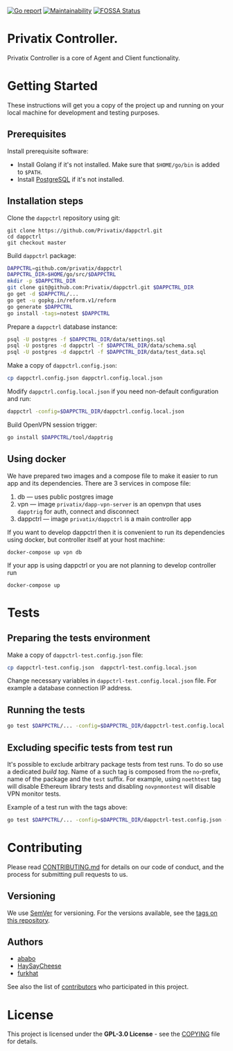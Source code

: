 [![Go report](https://goreportcard.com/badge/github.com/Privatix/dappctrl)](https://goreportcard.com/badge/github.com/Privatix/dappctrl)
[![Maintainability](https://api.codeclimate.com/v1/badges/7e76f071e5408b13ea53/maintainability)](https://codeclimate.com/github/Privatix/dappctrl/maintainability)
[![FOSSA Status](https://app.fossa.io/api/projects/git%2Bgithub.com%2FPrivatix%2Fdappctrl.svg?type=shield)](https://app.fossa.io/projects/git%2Bgithub.com%2FPrivatix%2Fdappctrl?ref=badge_shield)

# Privatix Controller.
Privatix Controller is a core of Agent and Client functionality.

# Getting Started

These instructions will get you a copy of the project up and running on your local machine for development and testing purposes.

## Prerequisites

Install prerequisite software:
* Install Golang if it's not installed. Make sure that `$HOME/go/bin` is added
to `$PATH`.
* Install [PostgreSQL](https://www.postgresql.org/download/) if it's not installed.

## Installation steps

Clone the `dappctrl` repository using git:

```
git clone https://github.com/Privatix/dappctrl.git
cd dappctrl
git checkout master
```

Build `dappctrl` package:

```bash
DAPPCTRL=github.com/privatix/dappctrl
DAPPCTRL_DIR=$HOME/go/src/$DAPPCTRL
mkdir -p $DAPPCTRL_DIR
git clone git@github.com:Privatix/dappctrl.git $DAPPCTRL_DIR
go get -d $DAPPCTRL/...
go get -u gopkg.in/reform.v1/reform
go generate $DAPPCTRL
go install -tags=notest $DAPPCTRL
```

Prepare a `dappctrl` database instance:

```bash
psql -U postgres -f $DAPPCTRL_DIR/data/settings.sql
psql -U postgres -d dappctrl -f $DAPPCTRL_DIR/data/schema.sql
psql -U postgres -d dappctrl -f $DAPPCTRL_DIR/data/test_data.sql
```

Make a copy of `dappctrl.config.json`:
```bash
cp dappctrl.config.json dappctrl.config.local.json
```
Modify `dappctrl.config.local.json` if you need non-default configuration and run:

```bash
dappctrl -config=$DAPPCTRL_DIR/dappctrl.config.local.json
```

Build OpenVPN session trigger:

```bash
go install $DAPPCTRL/tool/dapptrig
```

## Using docker
We have prepared two images and a compose file to make it easier to run app and its dependencies.
There are 3 services in compose file:
  1. db — uses public postgres image
  2. vpn — image `privatix/dapp-vpn-server` is an openvpn that uses `dapptrig` for auth, connect and disconnect
  3. dappctrl — image `privatix/dappctrl` is a main controller app

If you want to develop dappctrl then it is convenient to run its dependencies using docker, but controller itself at your host machine:
```
docker-compose up vpn db
```
If your app is using dappctrl or you are not planning to develop controller run
```
docker-compose up
```

# Tests

## Preparing the tests environment

Make a copy of `dappctrl-test.config.json` file:

```bash
cp dappctrl-test.config.json  dappctrl-test.config.local.json
```

Change necessary variables in `dappctrl-test.config.local.json` file. For example a database connection IP address.

## Running the tests

```bash
go test $DAPPCTRL/... -config=$DAPPCTRL_DIR/dappctrl-test.config.local.json
```

## Excluding specific tests from test run

It's possible to exclude arbitrary package tests from test runs. To do so use
a dedicated *build tag*. Name of a such tag is composed from the `no`-prefix,
name of the package and the `test` suffix. For example, using `noethtest` tag
will disable Ethereum library tests and disabling `novpnmontest` will disable
VPN monitor tests.

Example of a test run with the tags above:

```bash
go test $DAPPCTRL/... -config=$DAPPCTRL_DIR/dappctrl-test.config.json -tags=noethtest,novpnmontest
```

# Contributing

Please read [CONTRIBUTING.md](CONTRIBUTING.md) for details on our code of conduct, and the process for submitting pull requests to us.

## Versioning

We use [SemVer](http://semver.org/) for versioning. For the versions available, see the [tags on this repository](https://github.com/Privatix/dapp-somc/tags).

## Authors

* [ababo](https://github.com/ababo)
* [HaySayCheese](https://github.com/HaySayCheese)
* [furkhat](https://github.com/furkhat)

See also the list of [contributors](https://github.com/Privatix/dapp-somc/contributors) who participated in this project.

# License

This project is licensed under the **GPL-3.0 License** - see the [COPYING](COPYING) file for details.
